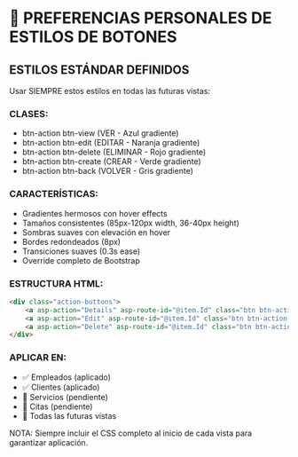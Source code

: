 ﻿# 🎨 PREFERENCIAS PERSONALES DE ESTILOS DE BOTONES

## ESTILOS ESTÁNDAR DEFINIDOS
Usar SIEMPRE estos estilos en todas las futuras vistas:

### CLASES:
- btn-action btn-view (VER - Azul gradiente)
- btn-action btn-edit (EDITAR - Naranja gradiente)  
- btn-action btn-delete (ELIMINAR - Rojo gradiente)
- btn-action btn-create (CREAR - Verde gradiente)
- btn-action btn-back (VOLVER - Gris gradiente)

### CARACTERÍSTICAS:
- Gradientes hermosos con hover effects
- Tamaños consistentes (85px-120px width, 36-40px height)
- Sombras suaves con elevación en hover
- Bordes redondeados (8px)
- Transiciones suaves (0.3s ease)
- Override completo de Bootstrap

### ESTRUCTURA HTML:
```html
<div class="action-buttons">
    <a asp-action="Details" asp-route-id="@item.Id" class="btn btn-action btn-view">Ver</a>
    <a asp-action="Edit" asp-route-id="@item.Id" class="btn btn-action btn-edit">Editar</a>
    <a asp-action="Delete" asp-route-id="@item.Id" class="btn btn-action btn-delete">Eliminar</a>
</div>
```

### APLICAR EN:
- ✅ Empleados (aplicado)
- ✅ Clientes (aplicado)  
- 🔲 Servicios (pendiente)
- 🔲 Citas (pendiente)
- 🔲 Todas las futuras vistas

NOTA: Siempre incluir el CSS completo al inicio de cada vista para garantizar aplicación.
